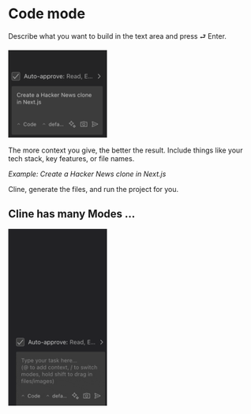 # Code mode

Describe what you want to build in the text area and press ⮐ Enter.

<img src="images/hn-nextjs.png" width='200' alt="Prompting Cline to Build a Hacker News clone in Next.js" />

The more context you give, the better the result. Include things like your tech stack, key features, or file names.

_Example: Create a Hacker News clone in Next.js_

Cline, generate the files, and run the project for you.

## Cline has many Modes ...

<img src="images/modes.gif" width='200' alt="Cline modes" />
